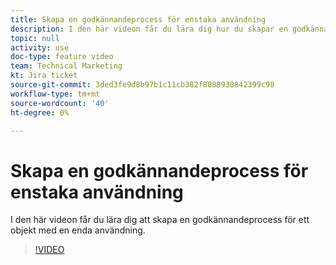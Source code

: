 ```yaml
---
title: Skapa en godkännandeprocess för enstaka användning
description: I den här videon får du lära dig hur du skapar en godkännandeprocess för ett objekt med en enda användning.
topic: null
activity: use
doc-type: feature video
team: Technical Marketing
kt: Jira ticket
source-git-commit: 3ded3fe9d8b97b1c11cb382f8088930842399c98
workflow-type: tm+mt
source-wordcount: '40'
ht-degree: 0%

---
```


# Skapa en godkännandeprocess för enstaka användning

I den här videon får du lära dig att skapa en godkännandeprocess för ett objekt med en enda användning.

>[!VIDEO](https://video.tv.adobe.com/v/335225/?quality=12)
